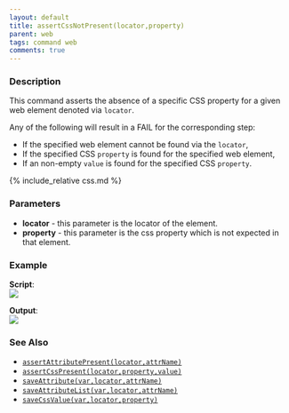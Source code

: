 ```yaml
---
layout: default
title: assertCssNotPresent(locator,property)
parent: web
tags: command web
comments: true
---
```


### Description
This command asserts the absence of a specific CSS property for a given web element denoted via `locator`.

Any of the following will result in a FAIL for the corresponding step:
- If the specified web element cannot be found via the `locator`,
- If the specified CSS `property` is found for the specified web element,
- If an non-empty `value` is found for the specified CSS `property`.

{% include_relative css.md %}


### Parameters
- **locator** - this parameter is the locator of the element.
- **property** - this parameter is the css property which is not expected in that element.


### Example
**Script**:<br/>
![](image/assertCssNotPresent_01.png)

**Output**:<br/>
![](image/assertCssNotPresent_02.png)


### See Also
- [`assertAttributePresent(locator,attrName)`](assertAttributePresent(locator,attrName))
- [`assertCssPresent(locator,property,value)`](assertCssPresent(locator,property,value))
- [`saveAttribute(var,locator,attrName)`](saveAttribute(var,locator,attrName))
- [`saveAttributeList(var,locator,attrName)`](saveAttributeList(var,locator,attrName))
- [`saveCssValue(var,locator,property)`](saveCssValue(var,locator,property))

